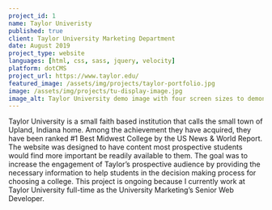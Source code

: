 ```yaml
---
project_id: 1
name: Taylor Univeristy
published: true
client: Taylor University Marketing Department
date: August 2019
project_type: website
languages: [html, css, sass, jquery, velocity]
platform: dotCMS
project_url: https://www.taylor.edu/
featured_image: /assets/img/projects/taylor-portfolio.jpg
image: /assets/img/projects/tu-display-image.jpg
image_alt: Taylor University demo image with four screen sizes to demonstrate responsive design.
---
```

Taylor University is a small faith based institution that calls the small town of Upland, Indiana home. Among the achievement they have acquired, they have been ranked #1 Best Midwest College by the US News & World Report. The website was designed to have content most prospective students would find more important be readily available to them. The goal was to increase the engagement of Taylor’s prospective audience by providing the necessary information to help students in the decision making process for choosing a college. This project is ongoing because I currently work at Taylor University full-time as the University Marketing’s Senior Web Developer.
